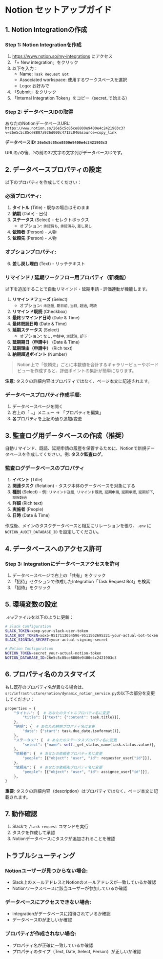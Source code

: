 # Notion セットアップガイド

## 1. Notion Integrationの作成

### Step 1: Notion Integrationを作成
1. https://www.notion.so/my-integrations にアクセス
2. 「+ New integration」をクリック
3. 以下を入力：
   - Name: `Task Request Bot`
   - Associated workspace: 使用するワークスペースを選択
   - Logo: お好みで
4. 「Submit」をクリック
5. 「Internal Integration Token」をコピー（secret_で始まる）

### Step 2: データベースIDの取得
あなたのNotionデータベースURL:
`https://www.notion.so/26e5c5c85ce8800e9400e4c2421903c3?v=26e5c5c85ce8807a926d000c4712c046&source=copy_link`

**データベースID: `26e5c5c85ce8800e9400e4c2421903c3`**

URLの`/`の後、`?`の前の32文字の文字列がデータベースIDです。

## 2. データベースプロパティの設定

以下のプロパティを作成してください：

### 必須プロパティ:
1. **タイトル** (Title) - 既存の場合はそのまま
2. **納期** (Date) - 日付
3. **ステータス** (Select) - セレクトボックス
   - オプション: `承認待ち`, `承認済み`, `差し戻し`
4. **依頼者** (Person) - 人物
5. **依頼先** (Person) - 人物

### オプションプロパティ:
6. **差し戻し理由** (Text) - リッチテキスト

### リマインド / 延期ワークフロー用プロパティ（新機能）
以下を追加することで自動リマインド・延期申請・評価連動が機能します。

1. **リマインドフェーズ** (Select)
   - オプション: `未送信`, `期日前`, `当日`, `超過`, `既読`
2. **リマインド既読** (Checkbox)
3. **最終リマインド日時** (Date & Time)
4. **最終既読日時** (Date & Time)
5. **延期ステータス** (Select)
   - オプション: `なし`, `申請中`, `承認済`, `却下`
6. **延期期日（申請中）** (Date & Time)
7. **延期理由（申請中）** (Rich text)
8. **納期超過ポイント** (Number)

> Notion上で「依頼先」ごとに本数値を合計するギャラリービューやボードビューを作成すると、評価ポイントの集計が簡単になります。

**注意**: タスクの詳細内容はプロパティではなく、ページ本文に記述されます。

### データベースプロパティ作成手順:
1. データベースページを開く
2. 右上の「...」メニュー → 「プロパティを編集」
3. 各プロパティを上記の通り追加/変更

## 3. 監査ログ用データベースの作成（推奨）

自動リマインド、既読、延期申請の履歴を保管するために、Notionで新規データベースを作成してください。例: **タスク監査ログ**。

### 監査ログデータベースのプロパティ
1. **イベント** (Title)
2. **関連タスク** (Relation) - タスク本体のデータベースを対象にする
3. **種別** (Select) - 例: `リマインド送信`, `リマインド既読`, `延期申請`, `延期承認`, `延期却下`, `期限超過`
4. **詳細** (Rich text)
5. **実施者** (People)
6. **日時** (Date & Time)

作成後、メインのタスクデータベースと相互にリレーションを張り、`.env` に `NOTION_AUDIT_DATABASE_ID` を設定してください。

## 4. データベースへのアクセス許可

### Step 3: Integrationにデータベースアクセスを許可
1. データベースページで右上の「共有」をクリック
2. 「招待」セクションで作成したIntegration「Task Request Bot」を検索
3. 「招待」をクリック

## 5. 環境変数の設定

`.env`ファイルを以下のように更新：

```bash
# Slack Configuration
SLACK_TOKEN=xoxp-your-slack-user-token
SLACK_BOT_TOKEN=xoxb-9517113054596-9511562695221-your-actual-bot-token
SLACK_SIGNING_SECRET=your-actual-signing-secret

# Notion Configuration
NOTION_TOKEN=secret_your-actual-notion-token
NOTION_DATABASE_ID=26e5c5c85ce8800e9400e4c2421903c3
```

## 6. プロパティ名のカスタマイズ

もし既存のプロパティ名が異なる場合は、`src/infrastructure/notion/dynamic_notion_service.py`の以下の部分を変更してください：

```python
properties = {
    "タイトル": {  # あなたのタイトルプロパティ名に変更
        "title": [{"text": {"content": task.title}}],
    },
    "納期": {  # あなたの納期プロパティ名に変更
        "date": {"start": task.due_date.isoformat()},
    },
    "ステータス": {  # あなたのステータスプロパティ名に変更
        "select": {"name": self._get_status_name(task.status.value)},
    },
    "依頼者": {  # あなたの依頼者プロパティ名に変更
        "people": [{"object": "user", "id": requester_user["id"]}],
    },
    "依頼先": {  # あなたの依頼先プロパティ名に変更
        "people": [{"object": "user", "id": assignee_user["id"]}],
    },
}
```

**重要**: タスクの詳細内容（description）はプロパティではなく、ページ本文に記載されます。

## 7. 動作確認

1. Slackで `/task-request` コマンドを実行
2. タスクを作成して承認
3. Notionデータベースにタスクが追加されることを確認

## トラブルシューティング

### Notionユーザーが見つからない場合:
- Slack上のメールアドレスとNotionのメールアドレスが一致しているか確認
- Notionワークスペースに該当ユーザーが参加しているか確認

### データベースにアクセスできない場合:
- Integrationがデータベースに招待されているか確認
- データベースIDが正しいか確認

### プロパティが作成されない場合:
- プロパティ名が正確に一致しているか確認
- プロパティのタイプ（Text, Date, Select, Person）が正しいか確認
